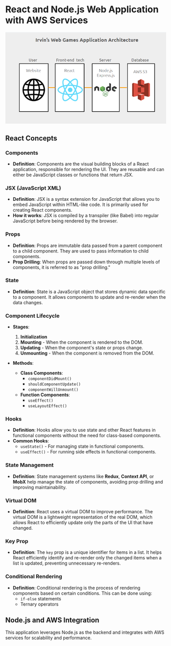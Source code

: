 # React and Node.js Web Application with AWS Services
![alt text](image.png)
## React Concepts

### Components
- **Definition**: Components are the visual building blocks of a React application, responsible for rendering the UI. They are reusable and can either be JavaScript classes or functions that return JSX.
  
### JSX (JavaScript XML)
- **Definition**: JSX is a syntax extension for JavaScript that allows you to embed JavaScript within HTML-like code. It is primarily used for creating React components.
- **How it works**: JSX is compiled by a transpiler (like Babel) into regular JavaScript before being rendered by the browser.

### Props
- **Definition**: Props are immutable data passed from a parent component to a child component. They are used to pass information to child components.
- **Prop Drilling**: When props are passed down through multiple levels of components, it is referred to as "prop drilling."

### State
- **Definition**: State is a JavaScript object that stores dynamic data specific to a component. It allows components to update and re-render when the data changes.

### Component Lifecycle
- **Stages**:
  1. **Initialization**
  2. **Mounting** - When the component is rendered to the DOM.
  3. **Updating** - When the component's state or props change.
  4. **Unmounting** - When the component is removed from the DOM.

- **Methods**:
  - **Class Components**:
    - `componentDidMount()`
    - `shouldComponentUpdate()`
    - `componentWillUnmount()`
  - **Function Components**:
    - `useEffect()`
    - `useLayoutEffect()`

### Hooks
- **Definition**: Hooks allow you to use state and other React features in functional components without the need for class-based components.
- **Common Hooks**:
  - `useState()` - For managing state in functional components.
  - `useEffect()` - For running side effects in functional components.

### State Management
- **Definition**: State management systems like **Redux**, **Context API**, or **MobX** help manage the state of components, avoiding prop drilling and improving maintainability.

### Virtual DOM
- **Definition**: React uses a virtual DOM to improve performance. The virtual DOM is a lightweight representation of the real DOM, which allows React to efficiently update only the parts of the UI that have changed.

### Key Prop
- **Definition**: The `key` prop is a unique identifier for items in a list. It helps React efficiently identify and re-render only the changed items when a list is updated, preventing unnecessary re-renders.

### Conditional Rendering
- **Definition**: Conditional rendering is the process of rendering components based on certain conditions. This can be done using:
  - `if-else` statements
  - Ternary operators

## Node.js and AWS Integration
This application leverages Node.js as the backend and integrates with AWS services for scalability and performance.
